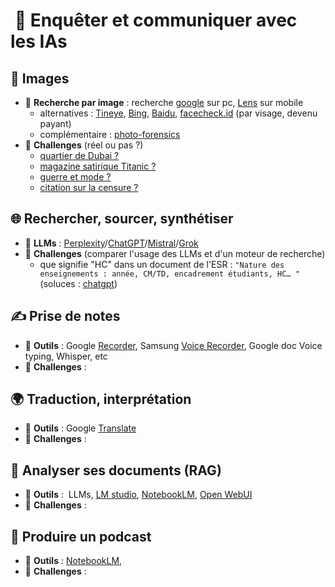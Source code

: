 #  🔎 Enquêter et communiquer avec les IAs

## 📸 Images

 - 🧰  **Recherche par image** : recherche [google](https://www.google.com/) sur pc, [Lens](https://lens.google/) sur mobile
	 - alternatives : [Tineye](https://tineye.com/), [Bing](https://www.bing.com/), [Baidu](http://www.baidu.com/), [facecheck.id](https://facecheck.id/) (par visage, devenu payant)
	 - complémentaire : [photo-forensics](https://29a.ch/photo-forensics)
- 🎯  **Challenges** (réel ou pas ?)
	- [quartier de Dubai ?](https://x.com/Rainmaker1973/status/1705205661498286294)
	- [magazine satirique Titanic ?](https://x.com/TribunePop23/status/1764903090313138641)  
	- [guerre et mode ?](https://x.com/PAMartin111/status/1764607064263782845)
	- [citation sur la censure ?](https://x.com/FredC4D/status/1759157401368793399)
## 🌐 Rechercher, sourcer, synthétiser

- 🧰  **LLMs** :  [Perplexity](https://www.perplexity.ai/)/[ChatGPT](https://chatgpt.com/)/[Mistral](https://chat.mistral.ai/chat)/[Grok](https://x.com/i/grok)
- 🎯 **Challenges** (comparer l'usage des LLMs et d'un moteur de recherche)
	- que signifie "HC" dans un document de l'ESR : ` "Nature des enseignements : année, CM/TD, encadrement étudiants, HC… " `  (soluces : [chatgpt](https://chatgpt.com/share/67c17898-5610-8013-b2b4-d80132c91893))
## ✍ Prise de notes

- 🧰 **Outils** : Google [Recorder](https://play.google.com/store/apps/details?id=com.google.android.apps.recorder&hl=en), Samsung [Voice Recorder](https://play.google.com/store/apps/details?id=com.sec.android.app.voicenote&hl=en), Google doc Voice typing, Whisper, etc
- 🎯 **Challenges** :
## 🌍 Traduction, interprétation

- 🧰 **Outils** : Google [Translate](https://play.google.com/store/apps/details?id=com.google.android.apps.translate&hl=en) 
- 🎯 **Challenges** :
## 📰 Analyser ses documents (RAG)

- 🧰 **Outils** :  LLMs, [LM studio](https://lmstudio.ai/), [NotebookLM](https://notebooklm.google/), [Open WebUI](https://github.com/open-webui/open-webui) 
- 🎯 **Challenges** :
## 🎤 Produire un podcast

- 🧰 **Outils** : [NotebookLM](https://notebooklm.google/), 
- 🎯 **Challenges** :

